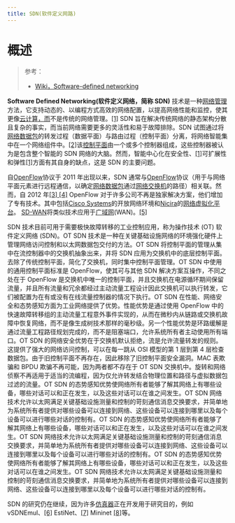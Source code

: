 ```yaml
---
title: SDN(软件定义网路)
---
```


# 概述

> 参考：
> 
> - [Wiki，Software-defined networking](https://en.wikipedia.org/wiki/Software-defined_networking)

**Software Defined Networking(软件定义网络，简称 SDN)** 技术是一种[网络管理](https://en.wikipedia.org/wiki/Network_management)方法，它支持动态的、以编程方式高效的网络配置，以提高网络性能和监控，使其更像[云计算，而](https://en.wikipedia.org/wiki/Cloud_computing)不是传统的网络管理。[\[1\]](https://en.wikipedia.org/wiki/Software-defined_networking#cite_note-ReferenceA-1) SDN 旨在解决传统网络的静态架构分散且复杂的事实，而当前网络需要更多的灵活性和易于故障排除。SDN 试图通过将[网络数据包](https://en.wikipedia.org/wiki/Network_packet)的转发过程（数据平面）与路由过程（控制平面）分离，将网络智能集中在一个网络组件中。[\[2\]](https://en.wikipedia.org/wiki/Software-defined_networking#cite_note-2)该[控制平面](https://en.wikipedia.org/wiki/Control_plane)由一个或多个控制器组成，这些控制器被认为是包含整个智能的 SDN 网络的大脑。然而，智能中心化在安全性、[\[1\]](https://en.wikipedia.org/wiki/Software-defined_networking#cite_note-ReferenceA-1)可扩展性和弹性[\[1\]](https://en.wikipedia.org/wiki/Software-defined_networking#cite_note-ReferenceA-1)方面有其自身的缺点，这是 SDN 的主要问题。

自[OpenFlow](https://en.wikipedia.org/wiki/OpenFlow)协议于 2011 年出现以来，SDN 通常与[OpenFlow](https://en.wikipedia.org/wiki/OpenFlow)协议（用于与网络平面元素进行远程通信，以确定[网络数据包](https://en.wikipedia.org/wiki/Network_packet)通过[网络交换机](https://en.wikipedia.org/wiki/Network_switch)的路径）相关联。然而，自 2012 年[\[3\] ](https://en.wikipedia.org/wiki/Software-defined_networking#cite_note-TechTarget:_SDN_is_not_OpenFlow-3)[\[4\]](https://en.wikipedia.org/wiki/Software-defined_networking#cite_note-TechTarget:_OpenFlow_not_the_only_show_in_town-4) OpenFlow 对于许多公司不再是独家解决方案，他们增加了专有技术。其中包括[Cisco Systems](https://en.wikipedia.org/wiki/Cisco_Systems)的开放网络环境和[Nicira](https://en.wikipedia.org/wiki/Nicira)的[网络虚拟化平台](https://en.wikipedia.org/wiki/Network_virtualization_platform)。
[SD-WAN](https://en.wikipedia.org/wiki/SD-WAN)将类似技术应用于[广域网](https://en.wikipedia.org/wiki/Wide_area_network)(WAN)。[\[5\]](https://en.wikipedia.org/wiki/Software-defined_networking#cite_note-5)

SDN 技术目前可用于需要极快故障转移的工业控制应用，称为操作技术 (OT) 软件定义网络 (SDN)。OT SDN 技术是一种在关键基础设施网络的环境强化硬件上管理网络访问控制和以太网数据包交付的方法。OT SDN 将控制平面的管理从集中在流控制器中的交换机抽象出来，并将 SDN 应用为交换机中的底层控制平面。去除了传统控制平面，简化了交换机，同时集中控制平面管理。OT SDN 中使用的通用控制平面标准是 OpenFlow，使其可与其他 SDN 解决方案互操作，不同之处在于 OpenFlow 是交换机中唯一的控制平面，并且交换机在电源循环期间保留流量，并且所有流量和冗余都经过主动流量工程设计因此交换机可以执行转发，它们被配置为在有或没有在线流量控制器的情况下执行。OT SDN 在性能、网络安全和态势感知方面为工业网络提供了优势。性能优势是通过使用 OpenFlow 中的快速故障转移组的主动流量工程意外事件实现的，从而在微秒内从链路或交换机故障中恢复网络，而不是像生成树技术那样的毫秒级。另一个性能优势是环路缓解是通过流量工程路径规划完成的，而不是阻塞端口，允许系统所有者主动使用所有端口。OT SDN 的网络安全优势在于交换机默认拒绝，流是允许流量转发的规则。这提供了强大的网络访问控制，可以在每一跳从 OSI 模型的第 1 层到第 4 层检查数据包。由于旧控制平面不再存在，因此移除了旧控制平面安全漏洞。MAC 表欺骗和 BPDU 欺骗不再可能，因为两者都不存在于 OT SDN 交换机中。旋转和网络侦察不再适用于适当的流编程，因为仅允许转发结合物理位置和路径与虚拟数据包过滤的流量。OT SDN 的态势感知优势使网络所有者能够了解其网络上有哪些设备，哪些对话可以和正在发生，以及这些对话可以在谁之间发生。OT SDN 网络技术允许以太网满足关键基础设施测量和控制的苛刻通信消息交换要求，并简单地为系统所有者提供对哪些设备可以连接到网络、这些设备可以连接到哪里以及每个设备可以进行哪些对话的控制有。OT SDN 的态势感知优势使网络所有者能够了解其网络上有哪些设备，哪些对话可以和正在发生，以及这些对话可以在谁之间发生。OT SDN 网络技术允许以太网满足关键基础设施测量和控制的苛刻通信消息交换要求，并简单地为系统所有者提供对哪些设备可以连接到网络、这些设备可以连接到哪里以及每个设备可以进行哪些对话的控制有。OT SDN 的态势感知优势使网络所有者能够了解其网络上有哪些设备，哪些对话可以和正在发生，以及这些对话可以在谁之间发生。OT SDN 网络技术允许以太网满足关键基础设施测量和控制的苛刻通信消息交换要求，并简单地为系统所有者提供对哪些设备可以连接到网络、这些设备可以连接到哪里以及每个设备可以进行哪些对话的控制有。

SDN 的研究仍在继续，因为许多[仿真器](https://en.wikipedia.org/wiki/Emulator)正在开发用于研究目的，例如 vSDNEmul、[\[6\]](https://en.wikipedia.org/wiki/Software-defined_networking#cite_note-6) EstiNet、[\[7\]](https://en.wikipedia.org/wiki/Software-defined_networking#cite_note-7) Mininet [\[8\]](https://en.wikipedia.org/wiki/Software-defined_networking#cite_note-8)等。
